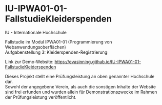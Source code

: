 # IU-IPWA01-01-FallstudieKleiderspenden
IU - Internationale Hochschule

Fallstudie im Modul IPWA01-01 (Programmierung von Webanwendungsoberflächen)  
Aufgabenstellung 3: Kleiderspenden-Registrierung

Link zur Demo-Website: https://evasinning.github.io/IU-IPWA01-01-FallstudieKleiderspenden

Dieses Projekt stellt eine Prüfungsleistung an oben genannter Hochschule dar.  
Sowohl der angegebene Verein, als auch die sonstigen Inhalte der Website sind frei erfunden
und wurden allein für Demonstrationszwecke im Rahmen der Prüfungsleistung veröffentlicht.